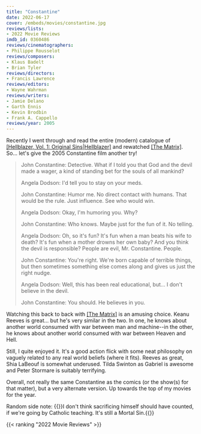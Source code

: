 ```yaml
---
title: "Constantine"
date: 2022-06-17
cover: /embeds/movies/constantine.jpg
reviews/lists:
- 2022 Movie Reviews
imdb_id: 0360486
reviews/cinematographers:
- Philippe Rousselot
reviews/composers:
- Klaus Badelt
- Brian Tyler
reviews/directors:
- Francis Lawrence
reviews/editors:
- Wayne Wahrman
reviews/writers:
- Jamie Delano
- Garth Ennis
- Kevin Brodbin
- Frank A. Cappello
reviews/year: 2005
---
```

Recently I went through and read the entire (modern) catalogue of [[Hellblazer, Vol. 1: Original Sins|Hellblazer]]() and rewatched [[The Matrix]](). So... let's give the 2005 Constantine film another try!

<!--more-->

> John Constantine: Detective. What if I told you that God and the devil made a wager, a kind of standing bet for the souls of all mankind?
> 
> Angela Dodson: I'd tell you to stay on your meds.
> 
> John Constantine: Humor me. No direct contact with humans. That would be the rule. Just influence. See who would win.
> 
> Angela Dodson: Okay, I'm humoring you. Why?
> 
> John Constantine: Who knows. Maybe just for the fun of it. No telling.
> 
> Angela Dodson: Oh, so it's fun? It's fun when a man beats his wife to death? It's fun when a mother drowns her own baby? And you think the devil is responsible? People are evil, Mr. Constantine. People.
> 
> John Constantine: You're right. We're born capable of terrible things, but then sometimes something else comes along and gives us just the right nudge.
> 
> Angela Dodson: Well, this has been real educational, but... I don't believe in the devil.
> 
> John Constantine: You should. He believes in you.

Watching this back to back with [[The Matrix]]() is an amusing choice. Keanu Reeves is great... but he's very similar in the two. In one, he knows about another world consumed with war between man and machine--in the other, he knows about another world consumed with war between Heaven and Hell. 

Still, I quite enjoyed it. It's a good action flick with some neat philosophy on vaguely related to any real world beliefs (where it fits). Reeves as great, Shia LaBeouf is somewhat underused. Tilda Swinton as Gabriel is awesome and Peter Stormare is suitably terrifying.

Overall, not really the same Constantine as the comics (or the show(s) for that matter), but a very alternate version. Up towards the top of my movies for the year. 

Random side note: {{<spoiler>}}I don't think sacrificing himself should have counted, if we're going by Catholic teaching. It's still a Mortal Sin.{{</spoiler>}} 

{{< ranking "2022 Movie Reviews" >}}